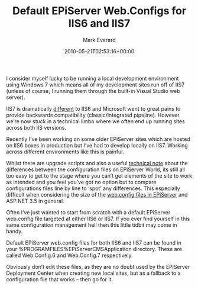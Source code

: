 ﻿---
title: Default EPiServer Web.Configs for IIS6 and IIS7
date: 2010-05-21T02:53:16+00:00
author: Mark Everard
color: rgb(0,0,0)
layout: post
permalink: /2010/05/21/default-episerver-web-configs-for-iis6-and-iis7/
dsq_thread_id:
  - "1073095625"
categories:
  - Episerver
---
I consider myself lucky to be running a local development environment using Windows 7 which means all of my development sites run off of IIS7 (unless of course, I running them through the built-in Visual Studio web server).

IIS7 is dramatically [different](http://www.code-magazine.com/Article.aspx?quickid=060103) to IIS6 and Microsoft went to great pains to provide backwards compatibility (classic/integrated pipeline). However we&#8217;re now stuck in a technical limbo where we often end up running sites across both IIS versions.

Recently I&#8217;ve been working on some older EPiServer sites which are hosted on IIS6 boxes in production but I&#8217;ve had to develop locally on IIS7. Working across different environments like this is painful.

Whilst there are upgrade scripts and also a useful [technical note](http://world.episerver.com/Documentation/Items/Tech-Notes/EPiServer-CMS-5/EPiServer-CMS-5-R2/Changes-Between-IIS6-and-IIS7/) about the differences between the configuration files on EPiServer World, its still all too easy to get to the stage where you can&#8217;t get elements of the site to work as intended and you feel you&#8217;ve got no option but to compare configurations files line by line to &#8216;spot&#8217; any differences. This especially difficult when considering the size of the [web.config files in EPiServer](http://world.episerver.com/Blogs/Magnus-Strale/Dates/2009/10/What-do-we-do-about-config-file-bloat/) and ASP.NET 3.5 in general.

Often I&#8217;ve just wanted to start from scratch with a default EPiServer web.config file targeted at either IIS6 or IIS7. If you ever find yourself in this same configuration management hell then this little tidbit may come in handy.

Default EPiServer web.config files for both IIS6 and IIS7 can be found in your %PROGRAMFILES%EPiServerCMS<version-number>Application directory. These are called Web.Config.6 and Web.Config.7 respectively.

Obviously don&#8217;t edit these files, as they are no doubt used by the EPiServer Deployment Center when creating new local sites, but as a fallback to a configuration file that works &#8211; then go for it.